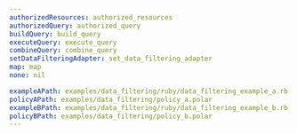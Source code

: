 ```yaml
---
authorizedResources: authorized_resources
authorizedQuery: authorized_query
buildQuery: build_query
executeQuery: execute_query
combineQuery: combine_query
setDataFilteringAdapter: set_data_filtering_adapter
map: map
none: nil

exampleAPath: examples/data_filtering/ruby/data_filtering_example_a.rb
policyAPath: examples/data_filtering/policy_a.polar
exampleBPath: examples/data_filtering/ruby/data_filtering_example_b.rb
policyBPath: examples/data_filtering/policy_b.polar
---
```

